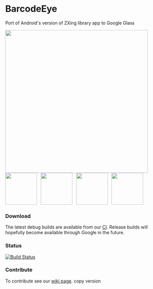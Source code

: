BarcodeEye 
==========

Port of Android's version of ZXing library app to Google Glass

<img src="https://lh4.googleusercontent.com/tBnyh8576kG8UUn0B96C6cN2i1wmuQlp9AOtUNi5eLm0=w676-h380-p-no" width="450" /><br />
<img src="https://lh6.googleusercontent.com/AoI8u2g0Hxuma7JzqGnAGkBPviTFeBge9q8to3_mAisN=w676-h380-p-no" width="100" />
&nbsp;
<img src="https://lh5.googleusercontent.com/hfU-o9U1gpRphYHD5b49ojZQhXV_MyFTavBv7U3UImZL=w676-h380-p-no" width="100" />
&nbsp;
<img src="https://lh4.googleusercontent.com/ksQhlaO5mQHa4ZAQ1yc-1TslFFO6gEr0xDhdjwmgAWMn=w676-h380-p-no" width="100" />
&nbsp;
<img src="https://lh6.googleusercontent.com/RHpltP6GAa-nsMPt10Ybgu0xjxbU4whTWPR7AkOhAaPi=w736-h414-p-no" width="100" />

### Download
The latest debug builds are available from our [CI](https://drone.io/github.com/BarcodeEye/BarcodeEye/files). Release builds will hopefully become available through Google in the future.

### Status
[![Build Status](https://drone.io/github.com/BarcodeEye/BarcodeEye/status.png)](https://drone.io/github.com/BarcodeEye/BarcodeEye/latest)

### Contribute
To contribute see our [wiki page](https://github.com/BarcodeEye/BarcodeEye/wiki/Contribute).
 copy version